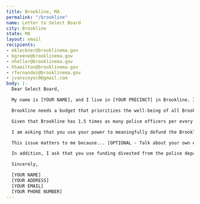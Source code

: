 ```yaml
---
title: Brookline, MA
permalink: "/brookline"
name: Letter to Select Board
city: Brookline
state: MA
layout: email
recipients:
- mkleckner@brooklinema.gov
- bgreene@brooklinema.gov
- nheller@brooklinema.gov
- hhamilton@brooklinema.gov
- rfernandez@brooklinema.gov
- jvanscoyoc0@gmail.com
body: |-
  Dear Select Board,

  My name is [YOUR NAME], and I live in [YOUR PRECINCT] in Brookline. I am calling on you to use your power as a Select Board member to divest from police spending in the Town’s 2021 budget and use the money to fund Brookline schools and social services.

  Brookline needs a budget that prioritizes the well-being of all Brookline residents and invests in our community&#151;not one that rewards a department that has had three claims of racial discrimination filed against it in the last four years. Next year, Brookline will spend $17.7 million on policing while leaving many essential services underfunded. The current budget allocates only $1.5 million toward Health, $940,000 toward the Council on Aging, and as little as $285,000 toward Diversity, Inclusion, and Community Relations. Our schools will also face a $500,000 deficit, which could result in as many as 30 teacher layoffs. These layoffs may disproportionately affect educators of color, many of whom were hired as part of a recent push for diversity. This is unacceptable.

  Given that Brookline has 1.5 times as many police officers per every 10,000 residents as Needham, Newton, and Lexington, it makes no sense that the Town continues to prioritize police spending. At a time when people across the country are demanding creative alternatives to policing, we should be looking for ways to invest overcriminalized BIPOC communities.

  I am asking that you use your power to meaningfully defund the Brookline Police Department in the budget for FY21, specifically by freezing police recruitment; reducing police overtime; replacing police investigators in the police complaint review process with non-police civilian investigators; allowing civilians to direct traffic at construction and work sites or at public and private events; committing to a reduction in patrol force; and developing a plan to reallocate police community outreach programs (e.g., homeless person follow-ups) to social services departments.

  This issue matters to me because... [OPTIONAL - Talk about your own experience with the Brookline Police]

  In addition, I ask that you use funding divested from the police department to close the budget gap in Brookline schools. You can contact me to discuss why it is essential that Brookline redirect our police budget towards our schools and social services.

  Sincerely,

  [YOUR NAME]
  [YOUR ADDRESS]
  [YOUR EMAIL]
  [YOUR PHONE NUMBER]
---
```



